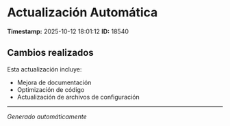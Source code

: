 # Actualización Automática

**Timestamp:** 2025-10-12 18:01:12
**ID:** 18540

## Cambios realizados

Esta actualización incluye:
- Mejora de documentación
- Optimización de código
- Actualización de archivos de configuración

---
*Generado automáticamente*

